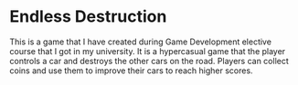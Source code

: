 # Endless Destruction
This is a game that I have created during Game Development elective course that I got in my university.
It is a hypercasual game that the player controls a car and destroys the other cars on the road.
Players can collect coins and use them to improve their cars to reach higher scores.
